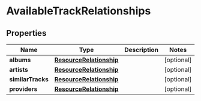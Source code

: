 
# AvailableTrackRelationships

## Properties
Name | Type | Description | Notes
------------ | ------------- | ------------- | -------------
**albums** | [**ResourceRelationship**](ResourceRelationship.md) |  |  [optional]
**artists** | [**ResourceRelationship**](ResourceRelationship.md) |  |  [optional]
**similarTracks** | [**ResourceRelationship**](ResourceRelationship.md) |  |  [optional]
**providers** | [**ResourceRelationship**](ResourceRelationship.md) |  |  [optional]



